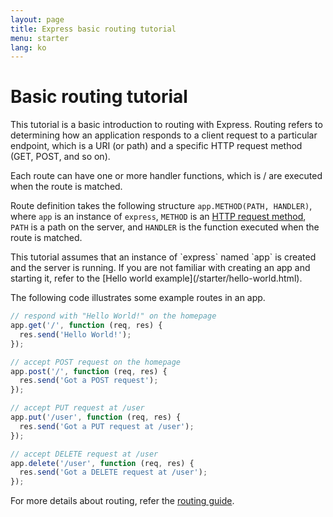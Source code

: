 ```yaml
---
layout: page
title: Express basic routing tutorial
menu: starter
lang: ko
---
```


# Basic routing tutorial

This tutorial is a basic introduction to routing with Express. Routing refers to determining how an application responds to a client request to a particular endpoint, which is a URI (or path) and a specific HTTP request method (GET, POST, and so on).

Each route can have one or more handler functions, which is / are executed when the route is matched. 

Route definition takes the following structure `app.METHOD(PATH, HANDLER)`, where `app` is an instance of `express`, `METHOD` is an [HTTP request method](http://en.wikipedia.org/wiki/Hypertext_Transfer_Protocol), `PATH` is a path on the server, and `HANDLER` is the function executed when the route is matched.

<div class="doc-box doc-notice" markdown="1">
This tutorial assumes that an instance of `express` named `app` is created and the server is running. If you are not familiar with creating an app and starting it, refer to the [Hello world example](/starter/hello-world.html).
</div>

The following code illustrates some example routes in an app.

~~~js
// respond with "Hello World!" on the homepage
app.get('/', function (req, res) {
  res.send('Hello World!');
});

// accept POST request on the homepage
app.post('/', function (req, res) {
  res.send('Got a POST request');
});

// accept PUT request at /user
app.put('/user', function (req, res) {
  res.send('Got a PUT request at /user');
});

// accept DELETE request at /user
app.delete('/user', function (req, res) {
  res.send('Got a DELETE request at /user');
});
~~~

For more details about routing, refer the [routing guide](/guide/routing.html).
